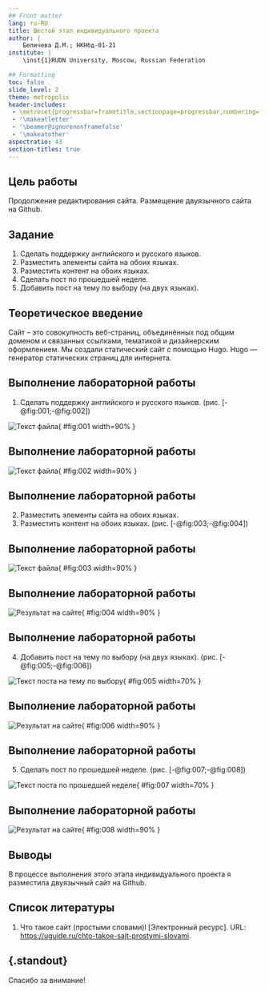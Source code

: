 ```yaml
---
## Front matter
lang: ru-RU
title: Шестой этап индивидуального проекта
author: |
	Беличева Д.М.; НКНбд-01-21
institute: |
	\inst{1}RUDN University, Moscow, Russian Federation

## Formatting
toc: false
slide_level: 2
theme: metropolis
header-includes: 
 - \metroset{progressbar=frametitle,sectionpage=progressbar,numbering=fraction}
 - '\makeatletter'
 - '\beamer@ignorenonframefalse'
 - '\makeatother'
aspectratio: 43
section-titles: true
---
```


## Цель работы

Продолжение редактирования сайта. Размещение двуязычного сайта на Github.

## Задание

1. Сделать поддержку английского и русского языков.
2. Разместить элементы сайта на обоих языках.
3. Разместить контент на обоих языках.
4. Сделать пост по прошедшей неделе.
5. Добавить пост на тему по выбору (на двух языках).

## Теоретическое введение

Сайт – это совокупность веб-страниц, объединённых под общим доменом и связанных ссылками, тематикой и дизайнерским оформлением. Мы создали статический сайт с помощью Hugo.
Hugo — генератор статических страниц для интернета.

## Выполнение лабораторной работы

1. Сделать поддержку английского и русского языков. (рис. [-@fig:001;-@fig:002])

![Текст файла](image/1.png){ #fig:001 width=90% }

## Выполнение лабораторной работы

![Текст файла](image/2.png){ #fig:002 width=90% }

## Выполнение лабораторной работы

2. Разместить элементы сайта на обоих языках.
3. Разместить контент на обоих языках. (рис. [-@fig:003;-@fig:004])

## Выполнение лабораторной работы

![Текст файла](image/3.png){ #fig:003 width=90% }

## Выполнение лабораторной работы

![Результат на сайте](image/4.png){ #fig:004 width=90% }

## Выполнение лабораторной работы

4. Добавить пост на тему по выбору (на двух языках). (рис. [-@fig:005;-@fig:006])

![Текст поста на тему по выбору](image/5.png){ #fig:005 width=70% }

## Выполнение лабораторной работы

![Результат на сайте](image/6.png){ #fig:006 width=90% }

## Выполнение лабораторной работы

5. Сделать пост по прошедшей неделе. (рис. [-@fig:007;-@fig:008])

![Текст поста по прошедшей неделе](image/7.png){ #fig:007 width=70% }

## Выполнение лабораторной работы

![Результат на сайте](image/8.png){ #fig:008 width=90% }

## Выводы

В процессе выполнения этого этапа индивидуального проекта я разместила двуязычный сайт на Github.

## Список литературы

1. Что такое сайт (простыми словами)l [Электронный ресурс]. URL: https://uguide.ru/chto-takoe-sajt-prostymi-slovami.

## {.standout}

Спасибо за внимание!
